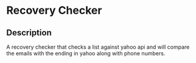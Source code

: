 # Recovery Checker

## Description
A recovery checker that checks a list against yahoo api and will compare the emails with the ending in yahoo along with
phone numbers.
